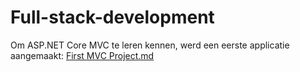 # Full-stack-development

Om ASP.NET Core MVC te leren kennen, werd een eerste applicatie aangemaakt: [First MVC Project.md](./First%20MVC%20Project.md)